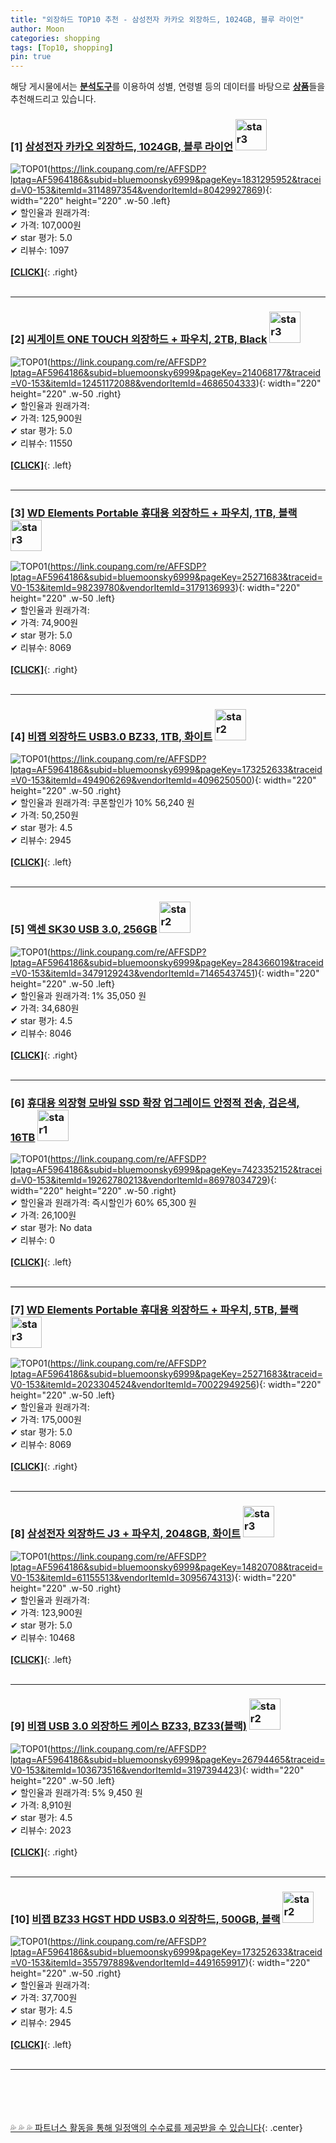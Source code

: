 ```yaml
---
title: "외장하드 TOP10 추천 - 삼성전자 카카오 외장하드, 1024GB, 블루 라이언"
author: Moon
categories: shopping
tags: [Top10, shopping]
pin: true
---
```


해당 게시물에서는 [**분석도구**](https://itemscout.io/)를 이용하여 성별, 연령별 등의 데이터를 바탕으로 [**상품**](https://link.coupang.com/a/baae76)들을 추천해드리고 있습니다.

### [1] [삼성전자 카카오 외장하드, 1024GB, 블루 라이언](https://link.coupang.com/re/AFFSDP?lptag=AF5964186&subid=bluemoonsky6999&pageKey=1831295952&traceid=V0-153&itemId=3114897354&vendorItemId=80429927869) <img width="50" alt="star3" src="https://user-images.githubusercontent.com/78655692/151471989-9e21d7a8-a7b6-44b0-b598-2bb204b56b00.png">

![TOP01](https://thumbnail10.coupangcdn.com/thumbnails/remote/230x230ex/image/vendor_inventory/b1ca/edfbbe7574d00bd1eb3d13a749a1d8885d83aa94e412d6c51a85e2dc63d9.jpg)(https://link.coupang.com/re/AFFSDP?lptag=AF5964186&subid=bluemoonsky6999&pageKey=1831295952&traceid=V0-153&itemId=3114897354&vendorItemId=80429927869){: width="220" height="220" .w-50 .left}
<br>
✔ 할인율과 원래가격: <br>
✔ 가격: 107,000원<br>
✔ star 평가: 5.0<br>
✔ 리뷰수: 1097<br>
<br>
[**[CLICK]**](https://link.coupang.com/re/AFFSDP?lptag=AF5964186&subid=bluemoonsky6999&pageKey=1831295952&traceid=V0-153&itemId=3114897354&vendorItemId=80429927869){: .right}
<br>
<br>

***

### [2] [씨게이트 ONE TOUCH 외장하드 + 파우치, 2TB, Black](https://link.coupang.com/re/AFFSDP?lptag=AF5964186&subid=bluemoonsky6999&pageKey=214068177&traceid=V0-153&itemId=12451172088&vendorItemId=4686504333) <img width="50" alt="star3" src="https://user-images.githubusercontent.com/78655692/151471989-9e21d7a8-a7b6-44b0-b598-2bb204b56b00.png">

![TOP01](https://thumbnail8.coupangcdn.com/thumbnails/remote/230x230ex/image/retail/images/4280292427481331-04886703-fc02-43df-bb30-437b669b9bd3.jpg)(https://link.coupang.com/re/AFFSDP?lptag=AF5964186&subid=bluemoonsky6999&pageKey=214068177&traceid=V0-153&itemId=12451172088&vendorItemId=4686504333){: width="220" height="220" .w-50 .right}
<br>
✔ 할인율과 원래가격: <br>
✔ 가격: 125,900원<br>
✔ star 평가: 5.0<br>
✔ 리뷰수: 11550<br>
<br>
[**[CLICK]**](https://link.coupang.com/re/AFFSDP?lptag=AF5964186&subid=bluemoonsky6999&pageKey=214068177&traceid=V0-153&itemId=12451172088&vendorItemId=4686504333){: .left}
<br>
<br>

***

### [3] [WD Elements Portable 휴대용 외장하드 + 파우치, 1TB, 블랙](https://link.coupang.com/re/AFFSDP?lptag=AF5964186&subid=bluemoonsky6999&pageKey=25271683&traceid=V0-153&itemId=98239780&vendorItemId=3179136993) <img width="50" alt="star3" src="https://user-images.githubusercontent.com/78655692/151471989-9e21d7a8-a7b6-44b0-b598-2bb204b56b00.png">

![TOP01](https://thumbnail7.coupangcdn.com/thumbnails/remote/230x230ex/image/retail/images/2544147278710326-d1a8afb4-7e1a-43c4-ade2-dbd846ba973b.jpg)(https://link.coupang.com/re/AFFSDP?lptag=AF5964186&subid=bluemoonsky6999&pageKey=25271683&traceid=V0-153&itemId=98239780&vendorItemId=3179136993){: width="220" height="220" .w-50 .left}
<br>
✔ 할인율과 원래가격: <br>
✔ 가격: 74,900원<br>
✔ star 평가: 5.0<br>
✔ 리뷰수: 8069<br>
<br>
[**[CLICK]**](https://link.coupang.com/re/AFFSDP?lptag=AF5964186&subid=bluemoonsky6999&pageKey=25271683&traceid=V0-153&itemId=98239780&vendorItemId=3179136993){: .right}
<br>
<br>

***

### [4] [비잽 외장하드 USB3.0 BZ33, 1TB, 화이트](https://link.coupang.com/re/AFFSDP?lptag=AF5964186&subid=bluemoonsky6999&pageKey=173252633&traceid=V0-153&itemId=494906269&vendorItemId=4096250500) <img width="50" alt="star2" src="https://user-images.githubusercontent.com/78655692/151471960-29c5febe-c509-4c6d-99f4-a2203eb193c5.png">

![TOP01](https://thumbnail8.coupangcdn.com/thumbnails/remote/230x230ex/image/retail/images/2270947233922808-10e745ff-93fa-4982-a692-fc18412c3f6c.jpg)(https://link.coupang.com/re/AFFSDP?lptag=AF5964186&subid=bluemoonsky6999&pageKey=173252633&traceid=V0-153&itemId=494906269&vendorItemId=4096250500){: width="220" height="220" .w-50 .right}
<br>
✔ 할인율과 원래가격: 쿠폰할인가 10%  56,240   원<br>
✔ 가격: 50,250원<br>
✔ star 평가: 4.5<br>
✔ 리뷰수: 2945<br>
<br>
[**[CLICK]**](https://link.coupang.com/re/AFFSDP?lptag=AF5964186&subid=bluemoonsky6999&pageKey=173252633&traceid=V0-153&itemId=494906269&vendorItemId=4096250500){: .left}
<br>
<br>

***

### [5] [액센 SK30 USB 3.0, 256GB](https://link.coupang.com/re/AFFSDP?lptag=AF5964186&subid=bluemoonsky6999&pageKey=284366019&traceid=V0-153&itemId=3479129243&vendorItemId=71465437451) <img width="50" alt="star2" src="https://user-images.githubusercontent.com/78655692/151471960-29c5febe-c509-4c6d-99f4-a2203eb193c5.png">

![TOP01](https://thumbnail8.coupangcdn.com/thumbnails/remote/230x230ex/image/retail/images/548294395819591-1c9cbd99-9539-440a-a278-c9c87b260532.jpg)(https://link.coupang.com/re/AFFSDP?lptag=AF5964186&subid=bluemoonsky6999&pageKey=284366019&traceid=V0-153&itemId=3479129243&vendorItemId=71465437451){: width="220" height="220" .w-50 .left}
<br>
✔ 할인율과 원래가격: 1%  35,050   원<br>
✔ 가격: 34,680원<br>
✔ star 평가: 4.5<br>
✔ 리뷰수: 8046<br>
<br>
[**[CLICK]**](https://link.coupang.com/re/AFFSDP?lptag=AF5964186&subid=bluemoonsky6999&pageKey=284366019&traceid=V0-153&itemId=3479129243&vendorItemId=71465437451){: .right}
<br>
<br>

***

### [6] [휴대용 외장형 모바일 SSD 확장 업그레이드 안정적 전송, 검은색, 16TB](https://link.coupang.com/re/AFFSDP?lptag=AF5964186&subid=bluemoonsky6999&pageKey=7423352152&traceid=V0-153&itemId=19262780213&vendorItemId=86978034729) <img width="50" alt="star1" src="https://user-images.githubusercontent.com/78655692/151471925-e5f35751-d4b9-416b-b41d-a059267a09e3.png">

![TOP01](https://thumbnail10.coupangcdn.com/thumbnails/remote/230x230ex/image/vendor_inventory/19bd/b4f0f7c3f0d2d215b54f36bc9dd55f7124364e31e6b283e5800ee454773d.jpg)(https://link.coupang.com/re/AFFSDP?lptag=AF5964186&subid=bluemoonsky6999&pageKey=7423352152&traceid=V0-153&itemId=19262780213&vendorItemId=86978034729){: width="220" height="220" .w-50 .right}
<br>
✔ 할인율과 원래가격: 즉시할인가 60%  65,300   원<br>
✔ 가격: 26,100원<br>
✔ star 평가: No data<br>
✔ 리뷰수: 0<br>
<br>
[**[CLICK]**](https://link.coupang.com/re/AFFSDP?lptag=AF5964186&subid=bluemoonsky6999&pageKey=7423352152&traceid=V0-153&itemId=19262780213&vendorItemId=86978034729){: .left}
<br>
<br>

***

### [7] [WD Elements Portable 휴대용 외장하드 + 파우치, 5TB, 블랙](https://link.coupang.com/re/AFFSDP?lptag=AF5964186&subid=bluemoonsky6999&pageKey=25271683&traceid=V0-153&itemId=2023304524&vendorItemId=70022949256) <img width="50" alt="star3" src="https://user-images.githubusercontent.com/78655692/151471989-9e21d7a8-a7b6-44b0-b598-2bb204b56b00.png">

![TOP01](https://thumbnail6.coupangcdn.com/thumbnails/remote/230x230ex/image/retail/images/1322323869538366-24247370-3cd8-4d7d-90b9-becf4091e564.png)(https://link.coupang.com/re/AFFSDP?lptag=AF5964186&subid=bluemoonsky6999&pageKey=25271683&traceid=V0-153&itemId=2023304524&vendorItemId=70022949256){: width="220" height="220" .w-50 .left}
<br>
✔ 할인율과 원래가격: <br>
✔ 가격: 175,000원<br>
✔ star 평가: 5.0<br>
✔ 리뷰수: 8069<br>
<br>
[**[CLICK]**](https://link.coupang.com/re/AFFSDP?lptag=AF5964186&subid=bluemoonsky6999&pageKey=25271683&traceid=V0-153&itemId=2023304524&vendorItemId=70022949256){: .right}
<br>
<br>

***

### [8] [삼성전자 외장하드 J3 + 파우치, 2048GB, 화이트](https://link.coupang.com/re/AFFSDP?lptag=AF5964186&subid=bluemoonsky6999&pageKey=14820708&traceid=V0-153&itemId=61155513&vendorItemId=3095674313) <img width="50" alt="star3" src="https://user-images.githubusercontent.com/78655692/151471989-9e21d7a8-a7b6-44b0-b598-2bb204b56b00.png">

![TOP01](https://thumbnail9.coupangcdn.com/thumbnails/remote/230x230ex/image/product/image/vendoritem/2018/07/19/3095674290/1bf7788d-17c0-4264-9045-9210d033faf0.jpg)(https://link.coupang.com/re/AFFSDP?lptag=AF5964186&subid=bluemoonsky6999&pageKey=14820708&traceid=V0-153&itemId=61155513&vendorItemId=3095674313){: width="220" height="220" .w-50 .right}
<br>
✔ 할인율과 원래가격: <br>
✔ 가격: 123,900원<br>
✔ star 평가: 5.0<br>
✔ 리뷰수: 10468<br>
<br>
[**[CLICK]**](https://link.coupang.com/re/AFFSDP?lptag=AF5964186&subid=bluemoonsky6999&pageKey=14820708&traceid=V0-153&itemId=61155513&vendorItemId=3095674313){: .left}
<br>
<br>

***

### [9] [비잽 USB 3.0 외장하드 케이스 BZ33, BZ33(블랙)](https://link.coupang.com/re/AFFSDP?lptag=AF5964186&subid=bluemoonsky6999&pageKey=26794465&traceid=V0-153&itemId=103673516&vendorItemId=3197394423) <img width="50" alt="star2" src="https://user-images.githubusercontent.com/78655692/151471960-29c5febe-c509-4c6d-99f4-a2203eb193c5.png">

![TOP01](https://thumbnail10.coupangcdn.com/thumbnails/remote/230x230ex/image/retail/images/2017/07/13/10/8/adf0cd91-583f-42c6-88e8-f922274949a0.jpg)(https://link.coupang.com/re/AFFSDP?lptag=AF5964186&subid=bluemoonsky6999&pageKey=26794465&traceid=V0-153&itemId=103673516&vendorItemId=3197394423){: width="220" height="220" .w-50 .left}
<br>
✔ 할인율과 원래가격: 5%  9,450   원<br>
✔ 가격: 8,910원<br>
✔ star 평가: 4.5<br>
✔ 리뷰수: 2023<br>
<br>
[**[CLICK]**](https://link.coupang.com/re/AFFSDP?lptag=AF5964186&subid=bluemoonsky6999&pageKey=26794465&traceid=V0-153&itemId=103673516&vendorItemId=3197394423){: .right}
<br>
<br>

***

### [10] [비잽 BZ33 HGST HDD USB3.0 외장하드, 500GB, 블랙](https://link.coupang.com/re/AFFSDP?lptag=AF5964186&subid=bluemoonsky6999&pageKey=173252633&traceid=V0-153&itemId=355797889&vendorItemId=4491659917) <img width="50" alt="star2" src="https://user-images.githubusercontent.com/78655692/151471960-29c5febe-c509-4c6d-99f4-a2203eb193c5.png">

![TOP01](https://thumbnail9.coupangcdn.com/thumbnails/remote/230x230ex/image/retail/images/2513789237487068-4839bed0-a194-49fc-9816-e4e4a75ebe24.jpg)(https://link.coupang.com/re/AFFSDP?lptag=AF5964186&subid=bluemoonsky6999&pageKey=173252633&traceid=V0-153&itemId=355797889&vendorItemId=4491659917){: width="220" height="220" .w-50 .right}
<br>
✔ 할인율과 원래가격: <br>
✔ 가격: 37,700원<br>
✔ star 평가: 4.5<br>
✔ 리뷰수: 2945<br>
<br>
[**[CLICK]**](https://link.coupang.com/re/AFFSDP?lptag=AF5964186&subid=bluemoonsky6999&pageKey=173252633&traceid=V0-153&itemId=355797889&vendorItemId=4491659917){: .left}
<br>
<br>

***
<br><br><br><br>[💦 💦 💦 파트너스 활동을 통해 일정액의 수수료를 제공받을 수 있습니다](https://link.coupang.com/a/baae76){: .center}